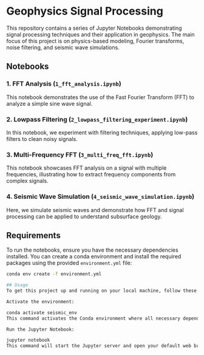 # Geophysics Signal Processing

This repository contains a series of Jupyter Notebooks demonstrating signal processing techniques and their application in geophysics. The main focus of this project is on physics-based modeling, Fourier transforms, noise filtering, and seismic wave simulations.

## Notebooks

### 1. FFT Analysis (`1_fft_analysis.ipynb`)
This notebook demonstrates the use of the Fast Fourier Transform (FFT) to analyze a simple sine wave signal.

### 2. Lowpass Filtering (`2_lowpass_filtering_experiment.ipynb`)
In this notebook, we experiment with filtering techniques, applying low-pass filters to clean noisy signals.

### 3. Multi-Frequency FFT (`3_multi_freq_fft.ipynb`)
This notebook showcases FFT analysis on a signal with multiple frequencies, illustrating how to extract frequency components from complex signals.

### 4. Seismic Wave Simulation (`4_seismic_wave_simulation.ipynb`)
Here, we simulate seismic waves and demonstrate how FFT and signal processing can be applied to understand subsurface geology.

## Requirements

To run the notebooks, ensure you have the necessary dependencies installed. You can create a conda environment and install the required packages using the provided `environment.yml` file:

```bash
conda env create -f environment.yml

## Usage
To get this project up and running on your local machine, follow these steps:

Activate the environment:

conda activate seismic_env
This command activates the Conda environment where all necessary dependencies for this project are installed.

Run the Jupyter Notebook:

jupyter notebook
This command will start the Jupyter server and open your default web browser to the notebook interface.
